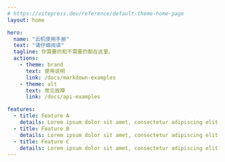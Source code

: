 ```yaml
---
# https://vitepress.dev/reference/default-theme-home-page
layout: home

hero:
  name: "云机使用手册"
  text: "请仔细阅读"
  tagline: 你需要的和不需要的都在这里。
  actions:
    - theme: brand
      text: 使用说明
      link: /docs/markdown-examples
    - theme: alt
      text: 常见故障
      link: /docs/api-examples

features:
  - title: Feature A
    details: Lorem ipsum dolor sit amet, consectetur adipiscing elit
  - title: Feature B
    details: Lorem ipsum dolor sit amet, consectetur adipiscing elit
  - title: Feature C
    details: Lorem ipsum dolor sit amet, consectetur adipiscing elit
---
```


